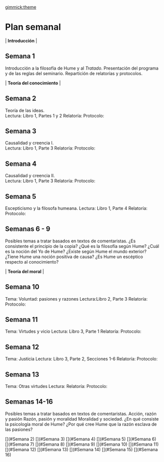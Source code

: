 [gimmick:theme](united)

# Plan semanal

| **Introducción** |


## Semana 1
Introducción a la filosofía de Hume y al *Tratado*. Presentación del programa y de las reglas del seminario. Repartición de relatorías y protocolos. 

| **Teoría del conocimiento** |

## Semana 2 
Teoría de las ideas.  
Lectura: Libro 1, Partes 1 y 2
Relatoría: 
Protocolo:  

## Semana 3 
Causalidad y creencia I.  
Lectura: Libro 1, Parte 3
Relatoría: 
Protocolo:  

## Semana 4 
Causalidad y creencia II.  
Lectura: Libro 1, Parte 3
Relatoría: 
Protocolo:  

## Semana 5
Escepticismo y la filosofa humeana. 
Lectura: Libro 1, Parte 4 
Relatoría: 
Protocolo:  

## Semanas 6 - 9
Posibles temas a tratar basados en textos de comentaristas.
¿Es consistente el principio de la copia?
¿Qué es la filosofía según Hume?
¿Cuál es la noción del Yo de Hume?
¿Existe según Hume el mundo exterior?
¿Tiene Hume una noción positiva de causa?
¿Es Hume un escéptico respecto al conocimiento?
 
| **Teoría del moral** |

## Semana 10
Tema: Voluntad: pasiones y razones
Lectura:Libro 2, Parte 3
Relatoría: 
Protocolo: 

## Semana 11
Tema: Virtudes y vicio
Lectura: Libro 3, Parte 1
Relatoría: 
Protocolo: 

## Semana 12
Tema: Justicia
Lectura: Libro 3, Parte 2, Secciones 1-6 
Relatoría: 
Protocolo:  

## Semana 13
Tema: Otras virtudes
Lectura:
Relatoría: 
Protocolo:  

## Semanas 14-16
Posibles temas a tratar basados en textos de comentaristas.
Acción, razón y pasión
Razón, pasión y moralidad
Moralidad y sociedad.
¿En qué consiste la psicología moral de Hume?
¿Por qué cree Hume que la razón esclava de las pasiones?
<!-- toc -->
[](#Semana 2)
[](#Semana 3)
[](#Semana 4)
[](#Semana 5)
[](#Semana 6)
[](#Semana 7)
[](#Semana 8)
[](#Semana 9)
[](#Semana 10)
[](#Semana 11)
[](#Semana 12)
[](#Semana 13)
[](#Semana 14)
[](#Semana 15)
[](#Semana 16)
<!-- tocstop -->
